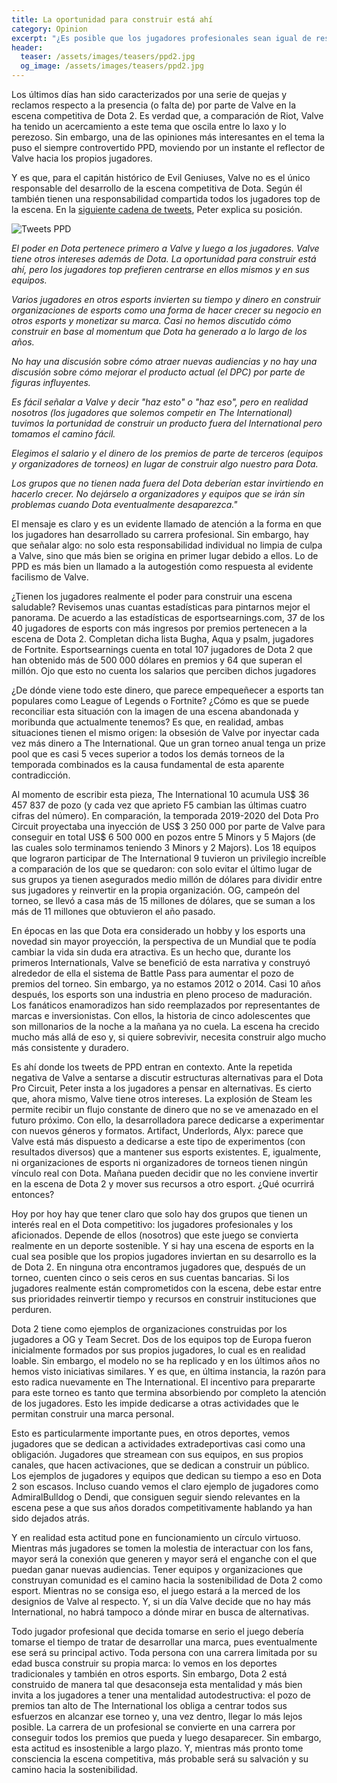 ```yaml
---
title: La oportunidad para construir está ahí
category: Opinion
excerpt: "¿Es posible que los jugadores profesionales sean igual de responsables que Valve por el estado de la escena?"
header:
  teaser: /assets/images/teasers/ppd2.jpg
  og_image: /assets/images/teasers/ppd2.jpg
---
```


Los últimos días han sido caracterizados por una serie de quejas y reclamos respecto a la presencia (o falta de) por parte de Valve en la escena competitiva de Dota 2. Es verdad que, a comparación de Riot, Valve ha tenido un acercamiento a este tema que oscila entre lo laxo y lo perezoso. Sin embargo, una de las opiniones más interesantes en el tema la puso el siempre controvertido PPD, moviendo por un instante el reflector de Valve hacia los propios jugadores.

Y es que, para el capitán histórico de Evil Geniuses, Valve no es el único responsable del desarrollo de la escena competitiva de Dota. Según él también tienen una responsabilidad compartida todos los jugadores top de la escena. En la [siguiente cadena de tweets](https://twitter.com/Peterpandam/status/1301887563532304385), Peter explica su posición.

<img src="{{ site.url }}{{ site.baseurl }}/assets/images/posts/tweets-ppd.jpg" alt="Tweets PPD">

*El poder en Dota pertenece primero a Valve y luego a los jugadores. Valve tiene otros intereses además de Dota. La oportunidad para construir está ahí, pero los jugadores top prefieren centrarse en ellos mismos y en sus equipos.*

*Varios jugadores en otros esports invierten su tiempo y dinero en construir organizaciones de esports como una forma de hacer crecer su negocio en otros esports y monetizar su marca. Casi no hemos discutido cómo construir en base al momentum que Dota ha generado a lo largo de los años.*

*No hay una discusión sobre cómo atraer nuevas audiencias y no hay una discusión sobre cómo mejorar el producto actual (el DPC) por parte de figuras influyentes.*

*Es fácil señalar a Valve y decir "haz esto" o "haz eso", pero en realidad nosotros (los jugadores que solemos competir en The International) tuvimos la portunidad de construir un producto fuera del International pero tomamos el camino fácil.*

*Elegimos el salario y el dinero de los premios de parte de terceros (equipos y organizadores de torneos) en lugar de construir algo nuestro para Dota.*

*Los grupos que no tienen nada fuera del Dota deberían estar invirtiendo en hacerlo crecer. No dejárselo a organizadores y equipos que se irán sin problemas cuando Dota eventualmente desaparezca."*

El mensaje es claro y es un evidente llamado de atención a la forma en que los jugadores han desarrollado su carrera profesional. Sin embargo, hay que señalar algo: no solo esta responsabilidad individual no limpia de culpa a Valve, sino que más bien se origina en primer lugar debido a ellos. Lo de PPD es más bien un llamado a la autogestión como respuesta al evidente facilismo de Valve.

¿Tienen los jugadores realmente el poder para construir una escena saludable? Revisemos unas cuantas estadísticas para pintarnos mejor el panorama. De acuerdo a las estadísticas de esportsearnings.com, 37 de los 40 jugadores de esports con más ingresos por premios pertenecen a la escena de Dota 2. Completan dicha lista Bugha, Aqua y psalm, jugadores de Fortnite. Esportsearnings cuenta en total 107 jugadores de Dota 2 que han obtenido más de 500 000 dólares en premios y 64 que superan el millón. Ojo que esto no cuenta los salarios que perciben dichos jugadores

¿De dónde viene todo este dinero, que parece empequeñecer a esports tan populares como League of Legends o Fortnite? ¿Cómo es que se puede reconciliar esta situación con la imagen de una escena abandonada y moribunda que actualmente tenemos? Es que, en realidad, ambas situaciones tienen el mismo origen: la obsesión de Valve por inyectar cada vez más dinero a The International. Que un gran torneo anual tenga un prize pool que es casi 5 veces superior a todos los demás torneos de la temporada combinados es la causa fundamental de esta aparente contradicción.

Al momento de escribir esta pieza, The International 10 acumula US$ 36 457 837 de pozo (y cada vez que aprieto F5 cambian las últimas cuatro cifras del número). En comparación, la temporada 2019-2020 del Dota Pro Circuit proyectaba una inyección de US$ 3 250 000 por parte de Valve para conseguir en total US$ 6 500 000 en pozos entre 5 Minors y 5 Majors (de las cuales solo terminamos teniendo 3 Minors y 2 Majors). Los 18 equipos que lograron participar de The International 9 tuvieron un privilegio increíble a comparación de los que se quedaron: con solo evitar el último lugar de sus grupos ya tienen asegurados medio millón de dólares para dividir entre sus jugadores y reinvertir en la propia organización. OG, campeón del torneo, se llevó a casa más de 15 millones de dólares, que se suman a los más de 11 millones que obtuvieron el año pasado.

En épocas en las que Dota era considerado un hobby y los esports una novedad sin mayor proyección, la perspectiva de un Mundial que te podía cambiar la vida sin duda era atractiva. Es un hecho que, durante los primeros Internationals, Valve se benefició de esta narrativa y construyó alrededor de ella el sistema de Battle Pass para aumentar el pozo de premios del torneo. Sin embargo, ya no estamos 2012 o 2014. Casi 10 años después, los esports son una industria en pleno proceso de maduración. Los fanáticos enamoradizos han sido reemplazados por representantes de marcas e inversionistas. Con ellos, la historia de cinco adolescentes que son millonarios de la noche a la mañana ya no cuela. La escena ha crecido mucho más allá de eso y, si quiere sobrevivir, necesita construir algo mucho más consistente y duradero.

Es ahí donde los tweets de PPD entran en contexto. Ante la repetida negativa de Valve a sentarse a discutir estructuras alternativas para el Dota Pro Circuit, Peter insta a los jugadores a pensar en alternativas. Es cierto que, ahora mismo, Valve tiene otros intereses. La explosión de Steam les permite recibir un flujo constante de dinero que no se ve amenazado en el futuro próximo. Con ello, la desarrolladora parece dedicarse a experimentar con nuevos géneros y formatos. Artifact, Underlords, Alyx: parece que Valve está más dispuesto a dedicarse a este tipo de experimentos (con resultados diversos) que a mantener sus esports existentes. E, igualmente, ni organizaciones de esports ni organizadores de torneos tienen ningún vínculo real con Dota. Mañana pueden decidir que no les conviene invertir en la escena de Dota 2 y mover sus recursos a otro esport. ¿Qué ocurrirá entonces?

Hoy por hoy hay que tener claro que solo hay dos grupos que tienen un interés real en el Dota competitivo: los jugadores profesionales y los aficionados. Depende de ellos (nosotros) que este juego se convierta realmente en un deporte sostenible. Y si hay una escena de esports en la cual sea posible que los propios jugadores inviertan en su desarrollo es la de Dota 2. En ninguna otra encontramos jugadores que, después de un torneo, cuenten cinco o seis ceros en sus cuentas bancarias. Si los jugadores realmente están comprometidos con la escena, debe estar entre sus prioridades reinvertir tiempo y recursos en construir instituciones que perduren.

Dota 2 tiene como ejemplos de organizaciones construidas por los jugadores a OG y Team Secret. Dos de los equipos top de Europa fueron inicialmente formados por sus propios jugadores, lo cual es en realidad loable. Sin embargo, el modelo no se ha replicado y en los últimos años no hemos visto iniciativas similares. Y es que, en última instancia, la razón para esto radica nuevamente en The International. El incentivo para prepararte para este torneo es tanto que termina absorbiendo por completo la atención de los jugadores. Esto les impide dedicarse a otras actividades que le permitan construir una marca personal.

Esto es particularmente importante pues, en otros deportes, vemos jugadores que se dedican a actividades extradeportivas casi como una obligación. Jugadores que streamean con sus equipos, en sus propios canales, que hacen activaciones, que se dedican a construir un público. Los ejemplos de jugadores y equipos que dedican su tiempo a eso en Dota 2 son escasos. Incluso cuando vemos el claro ejemplo de jugadores como AdmiralBulldog o Dendi, que consiguen seguir siendo relevantes en la escena pese a que sus años dorados competitivamente hablando ya han sido dejados atrás.

Y en realidad esta actitud pone en funcionamiento un círculo virtuoso. Mientras más jugadores se tomen la molestia de interactuar con los fans, mayor será la conexión que generen y mayor será el enganche con el que puedan ganar nuevas audiencias. Tener equipos y organizaciones que construyan comunidad es el camino hacia la sostenibilidad de Dota 2 como esport. Mientras no se consiga eso, el juego estará a la merced de los designios de Valve al respecto. Y, si un día Valve decide que no hay más International, no habrá tampoco a dónde mirar en busca de alternativas.

Todo jugador profesional que decida tomarse en serio el juego debería tomarse el tiempo de tratar de desarrollar una marca, pues eventualmente ese será su principal activo. Toda persona con una carrera limitada por su edad busca construir su propia marca: lo vemos en los deportes tradicionales y también en otros esports. Sin embargo, Dota 2 está construido de manera tal que desaconseja esta mentalidad y más bien invita a los jugadores a tener una mentalidad autodestructiva: el pozo de premios tan alto de The International los obliga a centrar todos sus esfuerzos en alcanzar ese torneo y, una vez dentro, llegar lo más lejos posible. La carrera de un profesional se convierte en una carrera por conseguir todos los premios que pueda y luego desaparecer. Sin embargo, esta actitud es insostenible a largo plazo. Y, mientras más pronto tome consciencia la escena competitiva, más probable será su salvación y su camino hacia la sostenibilidad.